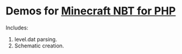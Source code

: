 # Demos for [Minecraft NBT for PHP](https://github.com/AnrDaemon/minecraft-nbt)

Includes:

1. level.dat parsing.
2. Schematic creation.
